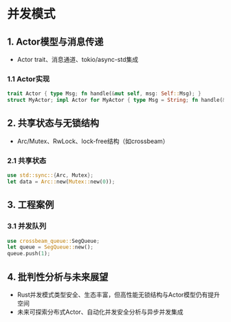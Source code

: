 # 并发模式

## 1. Actor模型与消息传递

- Actor trait、消息通道、tokio/async-std集成

### 1.1 Actor实现

```rust
trait Actor { type Msg; fn handle(&mut self, msg: Self::Msg); }
struct MyActor; impl Actor for MyActor { type Msg = String; fn handle(&mut self, msg: Self::Msg) { /* ... */ } }
```

## 2. 共享状态与无锁结构

- Arc/Mutex、RwLock、lock-free结构（如crossbeam）

### 2.1 共享状态

```rust
use std::sync::{Arc, Mutex};
let data = Arc::new(Mutex::new(0));
```

## 3. 工程案例

### 3.1 并发队列

```rust
use crossbeam_queue::SegQueue;
let queue = SegQueue::new();
queue.push(1);
```

## 4. 批判性分析与未来展望

- Rust并发模式类型安全、生态丰富，但高性能无锁结构与Actor模型仍有提升空间
- 未来可探索分布式Actor、自动化并发安全分析与异步并发集成
